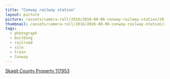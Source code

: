 ```yaml
---
title: "Conway railway station"
layout: picture
picture: /assets/camera-roll/2016/2016-08-06-conway-railway-station/20160806_222546354_iOS.jpg
thumbnail: /assets/camera-roll/2016/2016-08-06-conway-railway-station/20160806_222546354_iOS-thumbnail.jpg
tags:
  - photograph
  - building
  - railroad
  - silo
  - train
  - Conway
---
```

[Skagit County Property 117953](https://www.skagitcounty.net/search/property/?id=p117953)